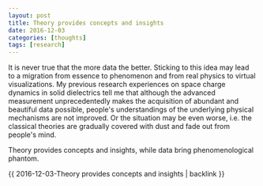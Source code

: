 ```yaml
---
layout: post
title: Theory provides concepts and insights
date: 2016-12-03
categories: [thoughts]
tags: [research]
---
```


It is never true that the more data the better. Sticking to this idea may lead to a migration from essence to phenomenon and from real physics to virtual visualizations. My previous research experiences on space charge dynamics in solid dielectrics tell me that although the advanced measurement unprecedentedly makes the acquisition of abundant and beautiful data possible, people's understandings of the underlying physical mechanisms are not improved. Or the situation may be even worse, i.e. the classical theories are gradually covered with dust and fade out from people's mind.

Theory provides concepts and insights, while data bring phenomenological phantom.

{{ 2016-12-03-Theory provides concepts and insights | backlink }}
